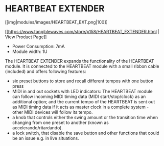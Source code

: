 # HEARTBEAT EXTENDER
[[img|modules/images/HEARTBEAT_EXT.png|100]]

[[https://www.tangiblewaves.com/store/p158/HEARTBEAT_EXTENDER.html | View Product Page]]


* Power Consumption: 7mA
* Module width: 1U

The HEARTBEAT EXTENDER expands the functionality of the HEARTBEAT module. It is connected to the HEARTBEAT module with a small ribbon cable (included) and offers following features:

* six preset buttons to store and recall different tempos with one button press
* MIDI in and out sockets with LED indicators: The HEARTBEAT module can follow incoming MIDI timing data (MIDI start/stop/clock) as an additional option; and the current tempo of the HEARTBEAT is sent out as MIDI timing data if it acts as master clock in a complete system - other MIDI devices will follow its tempo.
* a knob that controls either the swing amount or the transition time when changing from one preset to another (known as accelerando/ritardando).
* a lock switch, that disable the save button and other functions that could be an issue e.g. in live situations.
